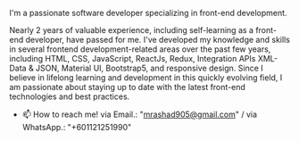 I'm a passionate software developer specializing in front-end development.

Nearly 2 years of valuable experience, including self-learning as a front-end developer, have passed for me. I've developed my knowledge and skills in several frontend development-related areas over the past few years, including HTML, CSS, JavaScript, ReactJs, Redux, Integration APIs XML-Data & JSON, Material UI, Bootstrap5, and responsive design. Since I believe in lifelong learning and development in this quickly evolving field, I am passionate about staying up to date with the latest front-end technologies and best practices.

- 📫 How to reach me! via Email.: "mrashad905@gmail.com" / via WhatsApp.: "+601121251990"

<!---
RashCodes/RashCodes is a ✨ special ✨ repository because its `README.md` (this file) appears on your GitHub profile.
You can click the Preview link to take a look at your changes.
--->
